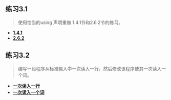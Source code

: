 ## 练习3.1

> 使用恰当的using 声明重做 1.4.1节和2.6.2节的练习。

* [**1.4.1**](exercise_3_1_a.cpp)
* [**2.6.2**](exercise_3_1_b.cpp)

## 练习3.2

> 编写一段程序从标准输入中一次读入一行，然后修改该程序使其一次读入一个词。

* [**一次读入一行**](exercise3_2_a.cpp)
* [**一次读入一个词**](exercise3_2_b.cpp)